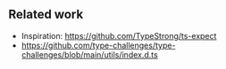 ## Related work

* Inspiration: https://github.com/TypeStrong/ts-expect
* https://github.com/type-challenges/type-challenges/blob/main/utils/index.d.ts
